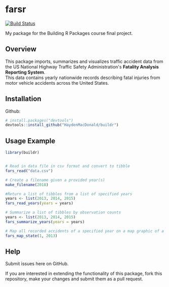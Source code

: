 # farsr

[![Build Status](https://travis-ci.org/HaydenMacDonald/buildr.svg?branch=master)](https://travis-ci.org/HaydenMacDonald/buildr)

My package for the Building R Packages course final project.

## Overview

This package imports, summarizes and visualizes traffic accident data from the US National Highway Traffic Safety Administration's **Fatality Analysis Reporting System**.  
This data contains yearly nationwide records describing fatal injuries from motor vehicle accidents across the United States.  

## Installation

Github:  
``` r
# install.packages("devtools")
devtools::install_github("HaydenMacDonald/buildr")
```  
  
## Usage Example

``` r
library(buildr)


# Read in data file in csv format and convert to tibble 
fars_read("data.csv")

# Create a filename given a provided year(s)
make_filename(2018)

#Return a list of tibbles from a list of specified years
years <- list(2013, 2014, 2015)
fars_read_years(years = years)

# Summarize a list of tibbles by observation counts
years <- list(2013, 2014, 2015)
fars_summarize_years(years = years)

# Map all recorded accidents of a specified year on a map graphic of a specified state
fars_map_state(1, 2013)

```  
  
## Help

Submit issues here on GitHub.  

If you are interested in extending the functionality of this package, fork this repository, make your changes and submit them as a pull request.  
